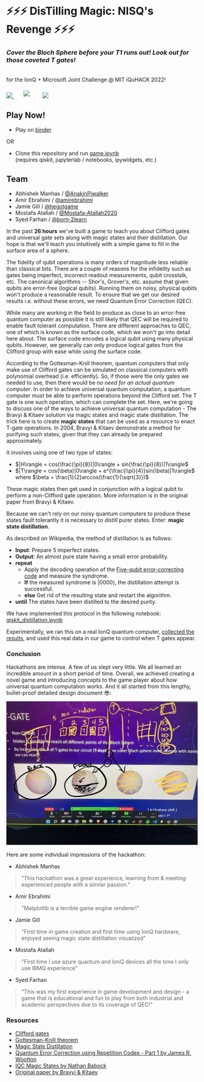 # ⚡⚡⚡ DisTilling Magic: NISQ's Revenge ⚡⚡⚡
### _Cover the Bloch Sphere before your T1 runs out! Look out for those coveted T gates!_

<br>
for the IonQ + Microsoft Joint Challenge @ MIT iQuHACK 2022!

<script src="https://polyfill.io/v3/polyfill.min.js?features=es6"></script>
<script id="MathJax-script" async src="https://cdn.jsdelivr.net/npm/mathjax@3/es5/tex-mml-chtml.js"></script>
  
<p align="left">
  <a href="https://azure.microsoft.com/en-us/solutions/quantum-computing/" target="_blank"><img src="https://user-images.githubusercontent.com/10100490/151488491-609828a4-cd1f-4076-b5b2-a8d9fc2d0fa4.png" width="30%"/> </a>
  <a href="https://ionq.com/" target="_blank"><img src="https://user-images.githubusercontent.com/10100490/151488159-da95eb05-9277-4abe-b1ba-b49871d563ed.svg" width="20%" style="padding: 1%;padding-left: 5%"/></a>
  <a href="https://iquhack.mit.edu/" target="_blank"><img src="https://user-images.githubusercontent.com/10100490/151647370-d161d5b5-119c-4db9-898e-cfb1745a8310.png" width="8%" style="padding-left: 5%"/> </a>
  
</p>

## Play Now!
* Play on [binder](https://mybinder.org/v2/gh/amirebrahimi/2022_microsoft_ionq_challenge/main?filepath=game.ipynb)

OR

* Clone this repository and run [game.ipynb](game.ipynb)  
(requires qiskit, jupyterlab / notebooks, ipywidgets, etc.)

## Team
* Abhishek Manhas / [@AnakinPiwalker](https://github.com/AnakinPiwalker)
* Amir Ebrahimi / [@amirebrahimi](https://github.com/amirebrahimi)
* Jamie Gill / [@hegotgame](https://github.com/hegotgame)
* Mostafa Atallah / [@Mostafa-Atallah2020](https://github.com/Mostafa-Atallah2020)
* Syed Farhan / [@born-2learn](https://github.com/born-2learn)

In the past **26 hours** we've built a game to teach you about Clifford gates and universal gate sets along with magic states and their distillation. Our hope is that we'll teach you intuitively with a simple game to fill in the surface area of a sphere.

The fidelity of qubit operations is many orders of magnitude less reliable than classical bits. There are a couple of reasons for the infidelity such as gates being imperfect, incorrect readout measurements, qubit crosstalk, etc. The canonical algorithms -- Shor's, Grover's, etc. assume that given qubits are error-free (logical qubits). Running them on noisy, physical qubits won't produce a reasonable result. To ensure that we get our desired results i.e. without these errors, we need Quantum Error Correction (QEC).

While many are working in the field to produce as close to an error-free quantum computer as possible it is still likely that QEC will be required to enable fault tolerant computation. There are different approaches to QEC, one of which is known as the surface code, which we won't go into detail here about. The surface code encodes a logical qubit using many physical qubits. However, we generally can only produce logical gates from the Clifford group with ease while using the surface code. 

According to the Gottesman-Knill theorem, quantum computers that only make use of Clifford gates can be simulated on classical computers with polynomial overhead (i.e. efficiently). So, if those were the only gates we needed to use, then there would be _no need for an actual quantum computer_. In order to achieve universal quantum computation, a quantum computer must be able to perform operations beyond the Clifford set. The T gate is one such operation, which can complete the set. Here, we're going to discuss one of the ways to achieve universal quantum computation - The Bravyi & Kitaev solution via magic states and magic state distillation. The trick here is to create **magic states** that can be used as a resource to enact T-gate operations. In 2004, Bravyi & Kitaev demonstrate a method for purifying such states, given that they can already be prepared approximately. 

It involves using one of two type of states:  
* $|H\rangle = cos(\frac{\pi}{8})|0\rangle + sin(\frac{\pi}{8})|1\rangle$
* $|T\rangle = cos(\beta)|0\rangle + e^{\frac{i\pi}{4}}sin(\beta)|1\rangle$ where $\beta = \frac{1}{2}arccos(\frac{1}{\sqrt{3}})$

These magic states then get used in conjunction with a logical qubit to perform a non-Clifford gate operation. More information is in the original paper from Bravyi & Kitaev.

Because we can't rely on our noisy quantum computers to produce these states fault tolerantly it is necessary to _distill_ purer states. Enter: **magic state distillation**. 

As described on Wikipedia, the method of distillation is as follows:
* **Input**: Prepare 5 imperfect states.
* **Output**: An almost pure state having a small error probability.
* **repeat**
    * Apply the decoding operation of the [Five-qubit error-correcting code](https://en.wikipedia.org/wiki/Five-qubit_error_correcting_code) and measure the syndrome.
    * **If** the measured syndrome is $|0000\rangle$, the distillation attempt is successful.
    * **else** Get rid of the resulting state and restart the algorithm.
* **until** The states have been distilled to the desired purity.

We have implemented this protocol in the following notebook: [qiskit_distillation.ipynb](qiskit_distillation.ipynb)

Experimentally, we ran this on a real IonQ quantum computer, [collected the results](ionq_qpu_real_data.ipynb), and used this real data in our game to control when T gates appear.

### Conclusion

Hackathons are intense. A few of us slept very little. We all learned an incredible amount in a short period of time. Overall, we achieved creating a novel game and introducing concepts to the game player about how universal quantum computation works. And it all started from this lengthy, bullet-proof detailed design document 😎:

![design document](designdoc.jpg)

Here are some individual impressions of the hackathon:
* Abhishek Manhas
> "This hackathon was a great experience, learning from & meeting experienced people with a similar passion."
* Amir Ebrahimi
> "Matplotlib is a terrible game engine renderer!"
* Jamie Gill
> "First time in game creation and first time using IonQ hardware, enjoyed seeing magic state distillation visualized"
* Mostafa Atallah
> "First time I use azure quantum and IonQ devices all the time I only use IBMQ experience"
* Syed Farhan
> "This was my first experience in game development and design - a game that is educational and fun to play from both industrial and academic perspectives due to its coverage of QEC!"
    
### Resources
* [Clifford gates](https://en.wikipedia.org/wiki/Clifford_gates)
* [Gottesman-Knill theorem](https://en.wikipedia.org/wiki/Gottesman%E2%80%93Knill_theorem)
* [Magic State Distillation](https://en.wikipedia.org/wiki/Magic_state_distillation)
* [Quantum Error Correction using Repetition Codes - Part 1 by James R. Wootton](https://qiskit.org/learn/intro-qc-qh)
* [IQC Magic States by Nathan Babock](https://www.iqst.ca/events/csqic05/talks/nathan%20b.pdf)
* [Original paper by Bravyi & Kitaev](https://arxiv.org/pdf/quant-ph/0403025.pdf)
